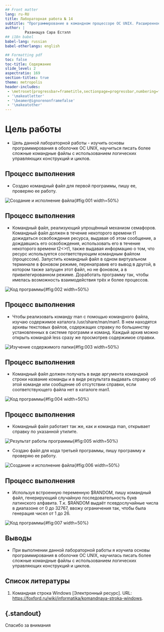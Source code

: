 ```yaml
---
## Front matter
lang: ru-RU
title: Лабораторная работа № 14
subtitle: "Программирование в командном процессоре ОС UNIX. Расширенное программирование"
author: |
         Разанацуа Сара Естэлл
## i18n babel
babel-lang: russian
babel-otherlangs: english

## Formatting pdf
toc: false
toc-title: Содержание
slide_level: 2
aspectratio: 169
section-titles: true
theme: metropolis
header-includes:
 - \metroset{progressbar=frametitle,sectionpage=progressbar,numbering=fraction}
 - '\makeatletter'
 - '\beamer@ignorenonframefalse'
 - '\makeatother'
---
```


# Цель работы

- Цель данной лабораторной работы - изучить основы программирования в оболочке ОС UNIX, научиться писать более сложные командные файлы с использованием логических управляющих конструкций и циклов.


## Процесс выполнения

- Создаю командный файл для первой программы, пишу ее, проверяю ее работу.

![Создание и исполнение файла](image/1.jpg){#fig:001 width=50%}


## Процесс выполнения

- Командный файл, реализующий упрощённый механизм семафоров. Командный файл должен в течение некоторого времени t1 дожидаться освобождения ресурса, выдавая об этом сообщение, а дождавшись его освобождения, использовать его в течение некоторого времени t2<>t1, также выдавая информацию о том, что ресурс используется соответствующим командным файлом (процессом). Запустить командный файл в одном виртуальном терминале в фоновом режиме, перенаправив его вывод в другой, в котором также запущен этот файл, но не фоновом, а в привилегированном режиме. Доработать программу так, чтобы имелась возможность взаимодействия трёх
и более процессов.

![Код программы](image/2.jpg){#fig:002 width=50%}


## Процесс выполнения

- Чтобы реализовать команду man с помощью командного файла, изучаю содержимое каталога /usr/share/man/man1. В нем находятся архивы текстовых файлов, содержащих справку по большинству установленных в системе программ и команд. Каждый архив можно открыть командой less сразу же просмотрев содержимое справки.

![Изучение содержимого папки](image/3.jpg){#fig:003 width=50%}


## Процесс выполнения

- Командный файл должен получать в виде аргумента командной строки название команды и в виде результата выдавать справку об этой команде или сообщение об отсутствии справки, если соответствующего файла нет в каталоге man1.

![Код программы](image/4.jpg){#fig:004 width=50%}


## Процесс выполнения

- Командный файл работает так же, как и команда man, открывает справку по указанной утилите.

![Результат работы программы](image/5.jpg){#fig:005 width=50%}

- Создаю файл для кода третьей программы, пишу программу и проверяю ее работу.

![Создание и исполнение файла](image/6.jpg){#fig:006 width=50%}


## Процесс выполнения

- Используя встроенную переменную $RANDOM, пишу командный файл, генерирующий случайную последовательность букв латинского алфавита. Т.к. $RANDOM выдаёт псевдослучайные числа в диапазоне от 0 до 32767, ввожу ограничения так, чтобы была генерация чисел от 1 до 26.

![Код программы](image/7.jpg){#fig:007 width=50%}

## Выводы

- При выполнении данной лабораторной работы я изучила основы программирования в оболочке ОС UNIX, научилась писать более сложные командные файлы с использованием логических управляющих конструкций и циклов.

## Список литературы

1. Командная строка Windows [Электронный ресурс]. URL:
https://foxford.ru/wiki/informatika/komandnaya-stroka-windows.

## {.standout}

Спасибо за внимания

